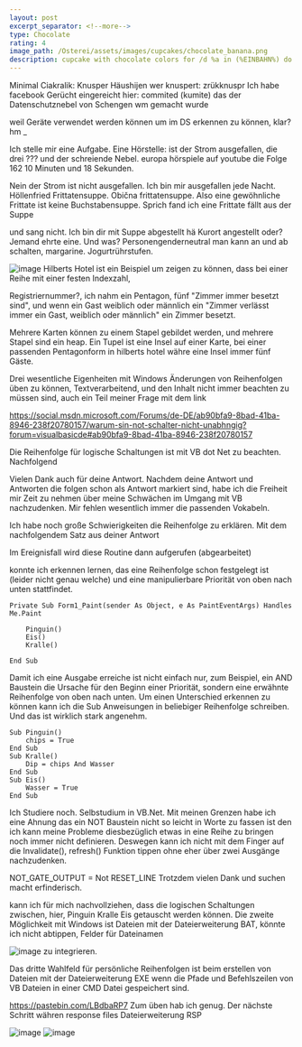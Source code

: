 ```yaml
---
layout: post
excerpt_separator: <!--more-->
type: Chocolate
rating: 4
image_path: /Osterei/assets/images/cupcakes/chocolate_banana.png
description: cupcake with chocolate colors for /d %a in (%EINBAHN%) do dir /b %a
---
```

Minimal Ciakralik: Knusper Häushijen wer knuspert: zrükknuspr
Ich habe facebook Gerücht eingereicht hier: commited (kumite) das der Datenschutznebel von Schengen wm gemacht wurde

weil Geräte verwendet werden können um im DS erkennen zu können, klar? hm _

Ich stelle mir eine Aufgabe. Eine Hörstelle: ist der Strom ausgefallen, die drei ??? und der schreiende Nebel.
europa hörspiele auf youtube die Folge 162 10 Minuten und 18 Sekunden.

Nein der Strom ist nicht ausgefallen. Ich bin mir ausgefallen jede Nacht. Höllenfried Frittatensuppe. Obična frittatensuppe.
Also eine gewöhnliche Frittate ist keine Buchstabensuppe. Sprich fand ich eine Frittate fällt aus der Suppe

und sang nicht. Ich bin dir mit Suppe abgestellt hä Kurort angestellt oder? Jemand ehrte eine. Und was?
Personengenderneutral man kann an und ab schalten, margarine. Jogurtrührstufen.

![image](https://user-images.githubusercontent.com/75255909/173236093-a760442d-2ee1-4964-aec8-593602a9e5bd.png)
Hilberts Hotel ist ein Beispiel um zeigen zu können, dass bei einer Reihe mit einer festen Indexzahl,

Registriernummer?, ich nahm ein Pentagon, fünf "Zimmer immer besetzt sind", und wenn ein Gast weiblich oder
männlich ein "Zimmer verlässt immer ein Gast, weiblich oder männlich" ein Zimmer besetzt.

Mehrere Karten können zu einem Stapel gebildet werden, und mehrere Stapel sind ein heap. Ein Tupel ist eine
Insel auf einer Karte, bei einer passenden Pentagonform in hilberts hotel währe eine Insel immer fünf Gäste.

Drei wesentliche Eigenheiten mit Windows Änderungen von Reihenfolgen üben zu können, Textverarbeitend, und
den Inhalt nicht immer beachten zu müssen sind, auch ein Teil meiner Frage mit dem link

https://social.msdn.microsoft.com/Forums/de-DE/ab90bfa9-8bad-41ba-8946-238f20780157/warum-sin-not-schalter-nicht-unabhngig?forum=visualbasicde#ab90bfa9-8bad-41ba-8946-238f20780157

Die Reihenfolge für logische Schaltungen ist mit VB dot Net zu beachten. Nachfolgend

Vielen Dank auch für deine Antwort. Nachdem deine Antwort und Antworten die folgen schon als Antwort markiert sind, habe ich die Freiheit mir Zeit zu nehmen über meine Schwächen im Umgang mit VB nachzudenken. Mir fehlen wesentlich immer die passenden Vokabeln.

Ich habe noch große Schwierigkeiten die Reihenfolge zu erklären. Mit dem nachfolgendem Satz aus deiner Antwort

Im Ereignisfall wird diese Routine dann aufgerufen (abgearbeitet)

konnte ich erkennen lernen, das eine Reihenfolge schon festgelegt ist (leider nicht genau welche) und eine manipulierbare Priorität von oben nach unten stattfindet.

    Private Sub Form1_Paint(sender As Object, e As PaintEventArgs) Handles Me.Paint

        Pinguin()
        Eis()
        Kralle()

    End Sub
Damit ich eine Ausgabe erreiche ist nicht einfach nur, zum Beispiel, ein AND Baustein die Ursache für den Beginn einer Priorität, sondern eine erwähnte Reihenfolge von oben nach unten. Um einen Unterschied erkennen zu können kann ich die Sub Anweisungen in beliebiger Reihenfolge schreiben. Und das ist wirklich stark angenehm.

    Sub Pinguin()
        chips = True
    End Sub
    Sub Kralle()
        Dip = chips And Wasser
    End Sub
    Sub Eis()
        Wasser = True
    End Sub
Ich Studiere noch. Selbstudium in VB.Net. Mit meinen Grenzen habe ich eine Ahnung das ein NOT Baustein nicht so leicht in Worte zu fassen ist den ich kann meine Probleme diesbezüglich etwas in eine Reihe zu bringen noch immer nicht definieren. Deswegen kann ich nicht mit dem Finger auf die Invalidate(), refresh() Funktion tippen ohne eher über zwei Ausgänge nachzudenken.

NOT_GATE_OUTPUT = Not RESET_LINE
Trotzdem vielen Dank und suchen macht erfinderisch.

kann ich für mich nachvollziehen, dass die logischen Schaltungen zwischen, hier, Pinguin Kralle Eis getauscht werden können.
Die zweite Möglichkeit mit Windows ist Dateien mit der Dateierweiterung BAT, könnte ich nicht abtippen, Felder für Dateinamen

![image](https://user-images.githubusercontent.com/75255909/173246469-b2d9ce89-2eb7-4be8-befd-f58324d82b8e.png)
zu integrieren.

Das dritte Wahlfeld für persönliche Reihenfolgen ist beim erstellen von Dateien mit der Dateierweiterung EXE wenn die Pfade
und Befehlszeilen von VB Dateien in einer CMD Datei gespeichert sind.

https://pastebin.com/LBdbaRP7
Zum üben hab ich genug. Der nächste Schritt währen response files Dateierweiterung RSP

![image](https://user-images.githubusercontent.com/75255909/173445784-11949a93-2a4b-4f49-9914-090ef33142d6.png)
![image](https://user-images.githubusercontent.com/75255909/173559473-3eb493be-8888-42e4-ac33-f6994a677d77.png)

